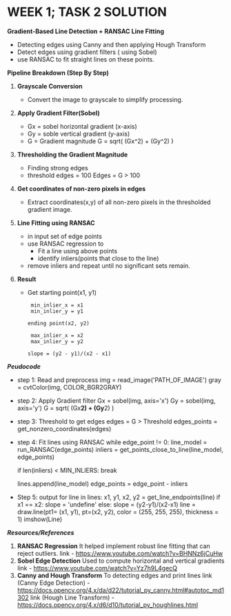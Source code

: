 # WEEK 1; TASK 2 SOLUTION

**Gradient-Based Line Detection + RANSAC Line Fitting**

 * Detecting edges using Canny and then applying Hough Transform
 * Detect edges using gradient filters ( using Sobel)
 * use RANSAC to fit straight lines on these points.

**Pipeline Breakdown (Step By Step)**

1. **Grayscale Conversion**
   * Convert the image to grayscale to simplify processing.

2. **Apply Gradient Filter(Sobel)**
   * Gx = sobel horizontal gradient (x-axis)
   * Gy = soble vertical gradient (y-axis)
   * G = Gradient magnitude
                 G = sqrt( (Gx^2) + (Gy^2) )

3. **Thresholding the Gradient Magnitude**
    * Finding strong edges
    * threshold edges = 100
            Edges = G > 100

4. **Get coordinates of non-zero pixels in edges**
    * Extract coordinates(x,y) of all non-zero pixels in the thresholded gradient image.

5. **Line Fitting using RANSAC**
    * in input set of edge points
    * use RANSAC regression to
      * Fit a line using above points
      * identify inliers(points that close to the line)
    * remove inliers and repeat until  no significant sets remain.

6. **Result**
    * Get starting point(x1, y1)

           min_inlier_x = x1
           min_inlier_y = y1

          ending point(x2, y2)

           max_inlier_x = x2
           max_inlier_y = y2

          slope = (y2 - y1)/(x2 - x1)

***Peudocode***
* step 1: Read and preprocess
img = read_image('PATH_OF_IMAGE')
gray = cvtColor(img, COLOR_BGR2GRAY)

* step 2: Apply Gradient filter
Gx = sobel(img, axis='x')
Gy = sobel(img, axis='y')
G = sqrt( (Gx**2) + (Gy**2) )

* step 3: Threshold to get edges
edges = G > Threshold
edges_points = get_nonzero_coordinates(edges)

* step 4: Fit lines using RANSAC
while edge_point != 0:
    line_model = run_RANSAC(edge_points)
    inliers = get_points_close_to_line(line_model, edge_points)

    if len(inliers) < MIN_INLIERS:
        break

    lines.append(line_model)
    edge_points = edge_point - inliers

* Step 5: output
for line in lines:
    x1, y1, x2, y2 = get_line_endpoints(line)
    if x1 == x2:
       slope = 'undefine'
    else:
       slope = (y2-y1)/(x2-x1)
    line = draw.line(pt1= (x1, y1), pt=(x2, y2), color = (255, 255, 255), thickness = 1)
    imshow(Line)

***Resources/References***
1. **RANSAC Regression**
    It helped implement robust line fitting that can reject outliers.
    link - https://www.youtube.com/watch?v=BHNNz6jCuHw
2. **Sobel Edge Detection**
    Used to compute horizontal and vertical gradients
    link - https://www.youtube.com/watch?v=Yz7h9L4gecQ
3. **Canny and Hough Transform**
    To detecting edges and print lines
    link (Canny Edge Detection) - https://docs.opencv.org/4.x/da/d22/tutorial_py_canny.html#autotoc_md1302
    link (Hough Line Transform) - https://docs.opencv.org/4.x/d6/d10/tutorial_py_houghlines.html